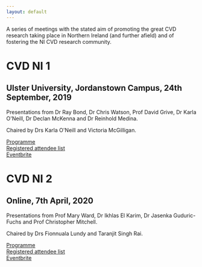 ```yaml
---
layout: default
---
```

A series of meetings with the stated aim of promoting the great CVD research taking place in Northern Ireland (and further afield) and of fostering the NI CVD research community.

# CVD NI 1
## Ulster University, Jordanstown Campus, 24th September, 2019

Presentations from Dr Ray Bond, Dr Chris Watson, Prof David Grive, Dr Karla O'Neill, Dr Declan McKenna and Dr Reinhold Medina.  

Chaired by Drs Karla O'Neill and Victoria McGilligan.  

[Programme](assets/CVDNI/Programme1.pdf)     
[Registered attendee list](assets/CVDNI/Attendee1.pdf)  
[Eventbrite](https://www.eventbrite.co.uk/e/cvd-ni-symposium-tickets-72262646521)


# CVD NI 2
## Online, 7th April, 2020

Presentations from Prof Mary Ward, Dr Ikhlas El Karim, Dr Jasenka Guduric-Fuchs and Prof Christopher Mitchell.

Chaired by Drs Fionnuala Lundy and Taranjit Singh Rai.  

[Programme](assets/CVDNI/Programme2.pdf)     
[Registered attendee list](assets/CVDNI/Attendee2.pdf)  
[Eventbrite](https://www.eventbrite.co.uk/e/cvd-ni-symposium-tickets-100001687740)
